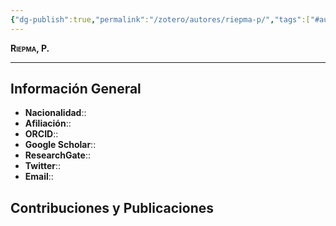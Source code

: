 ```yaml
---
{"dg-publish":true,"permalink":"/zotero/autores/riepma-p/","tags":["#autor","#researcher"]}
---
```



<span style="font-variant:small-caps; font-weight: bold;"> Riepma, P. </span>

---


## Información General

- **Nacionalidad**:: 
- **Afiliación**:: 
- **ORCID**:: 
- **Google Scholar**:: 
- **ResearchGate**:: 
- **Twitter**:: 
- **Email**::
  
## Contribuciones y Publicaciones






